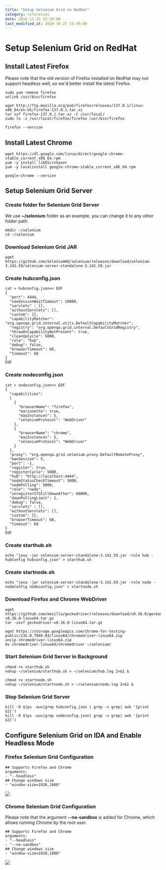```yaml
---
title: "Setup Selenium Grid on RedHat"
category: references
date: 2018-11-23 15:39:00
last_modified_at: 2020-10-27 15:39:00
---
```


# Setup Selenium Grid on RedHat

## Install Latest Firefox

Please note that the old version of Firefox installed on RedHat may not support headless well, so we'd better install the latest Firefox.

```
sudo yum remove firefox
unlink /usr/bin/firefox

wget http://ftp.mozilla.org/pub/firefox/releases/137.0.1/linux-x86_64/en-US/firefox-137.0.1.tar.xz
tar xvf firefox-137.0.1.tar.xz -C /usr/local/
sudo ln -s /usr/local/firefox/firefox /usr/bin/firefox

firefox --version
```

## Install Latest Chrome

```
wget https://dl.google.com/linux/direct/google-chrome-stable_current_x86_64.rpm
yum -y install libXScrnSaver
yum -y localinstall google-chrome-stable_current_x86_64.rpm

google-chrome --version
```

## Setup Selenium Grid Server

### Create folder for Selenium Grid Server
We use **~/selenium** folder as an example, you can change it to any other folder path.

```
mkdir ~/selenium
cd ~/selenium
```

### Download Selenium Grid JAR

```
wget https://github.com/SeleniumHQ/selenium/releases/download/selenium-3.141.59/selenium-server-standalone-3.141.59.jar
```

### Create hubconfig.json

```
cat > hubconfig.json<< EOF
{
  "port": 4444,
  "newSessionWaitTimeout": 10000,
  "servlets" : [],
  "withoutServlets": [],
  "custom": {},
  "capabilityMatcher": "org.openqa.grid.internal.utils.DefaultCapabilityMatcher",
  "registry": "org.openqa.grid.internal.DefaultGridRegistry",
  "throwOnCapabilityNotPresent": true,
  "cleanUpCycle": 5000,
  "role": "hub",
  "debug": false,
  "browserTimeout": 60,
  "timeout": 60
}
EOF
```

### Create nodeconfig.json

```
cat > nodeconfig.json<< EOF
{
  "capabilities":
  [
    {
      "browserName": "firefox",
      "marionette": true,
      "maxInstances": 5,
      "seleniumProtocol": "WebDriver"
    },
    {
      "browserName": "chrome",
      "maxInstances": 5,
      "seleniumProtocol": "WebDriver"
    }
  ],
  "proxy": "org.openqa.grid.selenium.proxy.DefaultRemoteProxy",
  "maxSession": 5,
  "port": -1,
  "register": true,
  "registerCycle": 5000,
  "hub": "http://localhost:4444",
  "nodeStatusCheckTimeout": 5000,
  "nodePolling": 5000,
  "role": "node",
  "unregisterIfStillDownAfter": 60000,
  "downPollingLimit": 2,
  "debug": false,
  "servlets" : [],
  "withoutServlets": [],
  "custom": {},
  "browserTimeout": 60,
  "timeout": 60
}
EOF
```

### Create starthub.sh

```
echo "java -jar selenium-server-standalone-3.141.59.jar -role hub -hubConfig hubconfig.json" > starthub.sh
```

### Create startnode.sh

```
echo "java -jar selenium-server-standalone-3.141.59.jar -role node -nodeConfig nodeconfig.json" > startnode.sh
```

### Download Firefox and Chrome WebDriver

```
wget https://github.com/mozilla/geckodriver/releases/download/v0.36.0/geckodriver-v0.36.0-linux64.tar.gz
tar -zxvf geckodriver-v0.36.0-linux64.tar.gz

wget https://storage.googleapis.com/chrome-for-testing-public/135.0.7049.84/linux64/chromedriver-linux64.zip
unzip chromedriver-linux64.zip
mv chromedriver-linux64/chromedriver ~/selenium/
```

### Start Selenium Grid Server in Background

```
chmod +x starthub.sh
nohup ~/selenium/starthub.sh > ~/selenium/hub.log 2>&1 &

chmod +x startnode.sh
nohup ~/selenium/startnode.sh > ~/selenium/node.log 2>&1 &
```

### Stop Selenium Grid Server

```
kill -9 $(ps -aux|grep hubconfig.json | grep -v grep| awk '{print $2}')
kill -9 $(ps -aux|grep nodeconfig.json| grep -v grep| awk '{print $2}')
```

## Configure Selenium Grid on IDA and Enable Headless Mode

### Firefox Selenium Grid Configuration

```
## Supports Firefox and Chrome
arguments:
- "--headless"
## Change windows size
- "window-size=1920,1080"
```

![][references-firefox-conf]

### Chrome Selenium Grid Configuration

Please note that the argument **--no-sandbox** is added for Chrome, which allows running Chrome by the root user.

```
## Supports Firefox and Chrome
arguments:
- "--headless"
- "--no-sandbox"
## Change windows size
- "window-size=1920,1080"
```

![][references-chrome-conf]

[references-firefox-conf]: ../images/references/firefox_selenium_grid_conf.png
[references-chrome-conf]: ../images/references/chrome_selenium_grid_conf.png
